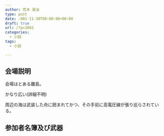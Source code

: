 ```yaml
---
author: 荒木 英治
type: post
date: -001-11-30T00:00:00+00:00
draft: true
url: /?p=1082
categories:
  - 小説
tags:
  - 小説

---
```

## 会場説明

会場はとある離島。
  
かなり広い(詳細不明)
  
周辺の海は武装した舟に囲まれてかつ、その手前に高電圧線が張り巡らされている。

## 参加者名簿及び武器

&nbsp;

&nbsp;